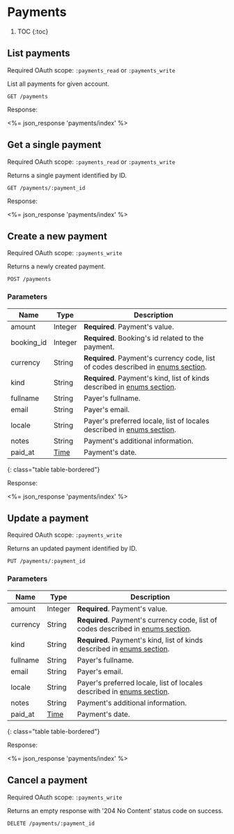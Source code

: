 # Payments

1. TOC
{:toc}

## List payments

Required OAuth scope: `:payments_read` or `:payments_write`

List all payments for given account.

~~~
GET /payments
~~~

Response:

<%= json_response 'payments/index' %>

## Get a single payment

Required OAuth scope: `:payments_read` or `:payments_write`

Returns a single payment identified by ID.

~~~
GET /payments/:payment_id
~~~

Response:

<%= json_response 'payments/index' %>


## Create a new payment

Required OAuth scope: `:payments_write`

Returns a newly created payment.

~~~~
POST /payments
~~~~

### Parameters

Name             | Type     | Description
-----------------|----------|-----------
amount           | Integer  | **Required**. Payment's value.
booking_id       | Integer  | **Required**. Booking's id related to the payment.
currency         | String   | **Required**. Payment's currency code, list of codes described in [enums section](/reference/enums/#currencies).
kind             | String   | **Required**. Payment's kind, list of kinds described in [enums section](/reference/enums/#payment-kinds).
fullname         | String   | Payer's fullname.
email            | String   | Payer's email.
locale           | String   | Payer's preferred locale, list of locales described in [enums section](/reference/enums/#locales).
notes            | String   | Payment's additional information.
paid_at          | [Time](/reference/formats) | Payment's date.
{: class="table table-bordered"}

Response:

<%= json_response 'payments/index' %>


## Update a payment

Required OAuth scope: `:payments_write`

Returns an updated payment identified by ID.

~~~
PUT /payments/:payment_id
~~~

### Parameters

Name             | Type     | Description
-----------------|----------|-----------
amount           | Integer  | **Required**. Payment's value.
currency         | String   | **Required**. Payment's currency code, list of codes described in [enums section](/reference/enums/#currencies).
kind             | String   | **Required**. Payment's kind, list of kinds described in [enums section](/reference/enums/#payment-kinds).
fullname         | String   | Payer's fullname.
email            | String   | Payer's email.
locale           | String   | Payer's preferred locale, list of locales described in [enums section](/reference/enums/#locales).
notes            | String   | Payment's additional information.
paid_at          | [Time](/reference/formats) | Payment's date.
{: class="table table-bordered"}

Response:

<%= json_response 'payments/index' %>


## Cancel a payment

Required OAuth scope: `:payments_write`

Returns an empty response with '204 No Content' status code on success.

~~~~~~
DELETE /payments/:payment_id
~~~~~~


